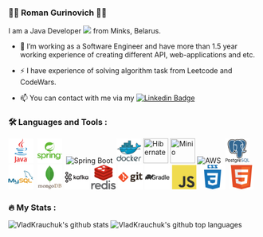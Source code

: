 ### :man_technologist: Roman Gurinovich :man_technologist:

I am a Java Developer <img src="https://media.giphy.com/media/WUlplcMpOCEmTGBtBW/giphy.gif" width="30"> from Minks, Belarus.
- :telescope: I’m working as a Software Engineer and have more than 1.5 year working experience of creating different API, web-applications and etc.

- :zap: I have experience of solving algorithm task from Leetcode and CodeWars.

- :mailbox: You can contact with me via my [![Linkedin Badge](https://img.shields.io/badge/-alpha4vit-blue?style=flat&logo=Linkedin&logoColor=white)](https://www.linkedin.com/in/roman-gurinovich-052610288/)

### :hammer_and_wrench: Languages and Tools :
<div>
  <img src="https://github.com/devicons/devicon/blob/master/icons/java/java-original-wordmark.svg" title="Java" alt="Java" width="50" height="50"/>&nbsp;
  <img src="https://github.com/devicons/devicon/blob/master/icons/spring/spring-original-wordmark.svg" title="Spring" alt="Spring" width="50" height="50"/>&nbsp;
  <img src="https://e4developer.com/wp-content/uploads/2018/01/spring-boot.png" title="Spring Boot" alt="Spring Boot" width="70" height="50"/>&nbsp;
  <img src="https://raw.githubusercontent.com/devicons/devicon/55609aa5bd817ff167afce0d965585c92040787a/icons/docker/docker-original-wordmark.svg" title="Docker" **alt="Docker" width="50" height="50"/>
   <img src="https://i0.wp.com/kosiorowski.net/wp-content/uploads/2013/11/hibernate.png?ssl=1" title="Hibernate" **alt="Hibernate" width="50" height="50"/>
  <img src="https://raw.githubusercontent.com/railwayapp/devicons/47bd92392422eab168bb913b0b9eb063de4b02bc/static/i/minio.svg" title="Minio" **alt="Minio" width="50" height="50"/>
    <img src="https://upload.wikimedia.org/wikipedia/commons/thumb/9/93/Amazon_Web_Services_Logo.svg/2560px-Amazon_Web_Services_Logo.svg.png" title="AWS" alt="AWS" width="55" height="50"/>&nbsp;
  <img src="https://raw.githubusercontent.com/devicons/devicon/55609aa5bd817ff167afce0d965585c92040787a/icons/postgresql/postgresql-original-wordmark.svg" title="PostgresSQL"  alt="PostgresSQL" width="50" height="50"/>&nbsp;
  <img src="https://github.com/devicons/devicon/blob/master/icons/mysql/mysql-original-wordmark.svg" title="MySQL"  alt="MySQL" width="50" height="50"/>&nbsp;
  <img src="https://raw.githubusercontent.com/devicons/devicon/55609aa5bd817ff167afce0d965585c92040787a/icons/mongodb/mongodb-original-wordmark.svg" title="MongoDB" **alt="MongoDB" width="50" height="50"/>
  <img src="https://raw.githubusercontent.com/devicons/devicon/55609aa5bd817ff167afce0d965585c92040787a/icons/apachekafka/apachekafka-original-wordmark.svg" title="Kafka" **alt="Kafka" width="50" height="50"/>
  <img src="https://raw.githubusercontent.com/devicons/devicon/55609aa5bd817ff167afce0d965585c92040787a/icons/redis/redis-original-wordmark.svg" title="Redis" **alt="Redis" width="50" height="50"/>
  <img src="https://github.com/devicons/devicon/blob/master/icons/git/git-original-wordmark.svg" title="Git" **alt="Git" width="50" height="50"/>
  <img src="https://raw.githubusercontent.com/devicons/devicon/55609aa5bd817ff167afce0d965585c92040787a/icons/gradle/gradle-plain-wordmark.svg" title="Gradle" **alt="Gradle" width="50" height="50"/>
  <img src="https://github.com/devicons/devicon/blob/master/icons/javascript/javascript-original.svg" title="JavaScript" alt="JavaScript" width="50" height="50"/>&nbsp;
  <img src="https://github.com/devicons/devicon/blob/master/icons/css3/css3-plain-wordmark.svg"  title="CSS3" alt="CSS" width="50" height="50"/>&nbsp;
  <img src="https://github.com/devicons/devicon/blob/master/icons/html5/html5-original.svg" title="HTML5" alt="HTML" width="50" height="50"/>&nbsp;
</div>

### :fire: My Stats :
<!--[![GitHub Streak](http://github-readme-streak-stats.herokuapp.com?user=alpha4vit&theme=dark&background=000000)](https://git.io/streak-stats)-->
<div>
<img height="180em" src="https://github-readme-stats.vercel.app/api?username=alpha4vit&show_icons=true&theme=merko&count_private=true" alt="VladKrauchuk's github stats" />
  <img height="180em" src="https://github-readme-stats.vercel.app/api/top-langs/?username=alpha4vit&theme=merko&layout=compact" alt="VladKrauchuk's github top languages" />
</div> 
<!--
**alpha4vit/alpha4vit** is a ✨ _special_ ✨ repository because its `README.md` (this file) appears on your GitHub profile.

Here are some ideas to get you started:

- 🔭 I’m currently working on ...
- 🌱 I’m currently learning ...
- 👯 I’m looking to collaborate on ...
- 🤔 I’m looking for help with ...
- 💬 Ask me about ...
- 📫 How to reach me: ...
- 😄 Pronouns: ...
- ⚡ Fun fact: ...
-->
